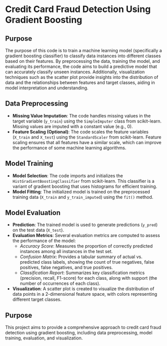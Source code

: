 # Credit Card Fraud Detection Using Gradient Boosting

## Purpose
The purpose of this code is to train a machine learning model (specifically a gradient boosting classifier) to classify data instances into different classes based on their features. By preprocessing the data, training the model, and evaluating its performance, the code aims to build a predictive model that can accurately classify unseen instances. Additionally, visualization techniques such as the scatter plot provide insights into the distribution of data and the relationships between features and target classes, aiding in model interpretation and understanding.

## Data Preprocessing
- **Missing Value Imputation**: The code handles missing values in the target variable (`y_train`) using the `SimpleImputer` class from scikit-learn. Missing values are imputed with a constant value (e.g., 0).
- **Feature Scaling (Optional)**: The code scales the feature variables (`X_train` and `X_test`) using the `StandardScaler` from scikit-learn. Feature scaling ensures that all features have a similar scale, which can improve the performance of some machine learning algorithms.

## Model Training
- **Model Selection**: The code imports and initializes the `HistGradientBoostingClassifier` from scikit-learn. This classifier is a variant of gradient boosting that uses histograms for efficient training.
- **Model Fitting**: The initialized model is trained on the preprocessed training data (`X_train` and `y_train_imputed`) using the `fit()` method.

## Model Evaluation
- **Prediction**: The trained model is used to generate predictions (`y_pred`) on the test data (`X_test`).
- **Evaluation Metrics**: Several evaluation metrics are computed to assess the performance of the model:
  - *Accuracy Score*: Measures the proportion of correctly predicted instances among all instances in the test set.
  - *Confusion Matrix*: Provides a tabular summary of actual vs. predicted class labels, showing the count of true negatives, false positives, false negatives, and true positives.
  - *Classification Report*: Summarizes key classification metrics (precision, recall, F1-score) for each class, along with support (the number of occurrences of each class).
- **Visualization**: A scatter plot is created to visualize the distribution of data points in a 2-dimensional feature space, with colors representing different target classes.

## Purpose
This project aims to provide a comprehensive approach to credit card fraud detection using gradient boosting, including data preprocessing, model training, evaluation, and visualization.

